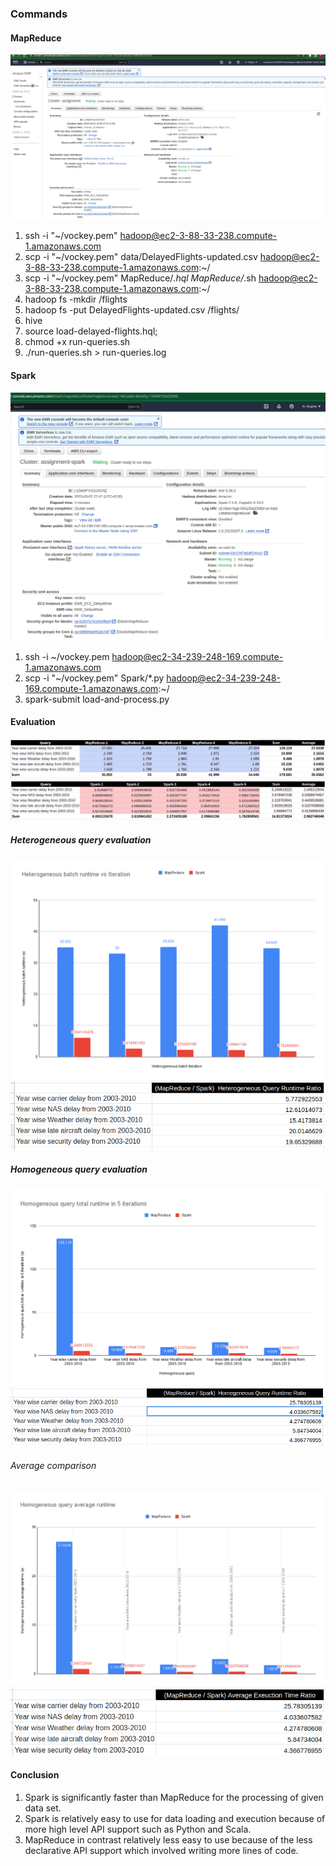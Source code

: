 ### Commands

#### MapReduce

![cluster.png](MapReduce%2Fcluster.png)

1. ssh -i "~/vockey.pem" hadoop@ec2-3-88-33-238.compute-1.amazonaws.com
2. scp -i "~/vockey.pem" data/DelayedFlights-updated.csv hadoop@ec2-3-88-33-238.compute-1.amazonaws.com:~/
3. scp -i "~/vockey.pem" MapReduce/*.hql MapReduce/*.sh hadoop@ec2-3-88-33-238.compute-1.amazonaws.com:~/
4. hadoop fs -mkdir /flights
5. hadoop fs -put DelayedFlights-updated.csv /flights/
6. hive
7. source load-delayed-flights.hql;
8. chmod +x run-queries.sh
9. ./run-queries.sh > run-queries.log

#### Spark

![cluster.png](Spark%2Fcluster.png)

1. ssh -i ~/vockey.pem hadoop@ec2-34-239-248-169.compute-1.amazonaws.com
2. scp -i "~/vockey.pem" Spark/*.py hadoop@ec2-34-239-248-169.compute-1.amazonaws.com:~/
3. spark-submit load-and-process.py


#### Evaluation

![results.png](MapReduce%2Fresults.png)
![results.png](Spark%2Fresults.png) 

##### Heterogeneous query evaluation
![Heterogeneous batch runtime vs Iteration.png](evaluation%2FHeterogeneous%20batch%20runtime%20vs%20Iteration.png)
![(MapReduce over Spark)  Heterogeneous Query Runtime Ratio.png](evaluation%2F%28MapReduce%20over%20Spark%29%20%20Heterogeneous%20Query%20Runtime%20Ratio.png)

##### Homogeneous query evaluation
![Homogeneous query total runtime in 5 iterations.png](evaluation%2FHomogeneous%20query%20total%20runtime%20in%205%20iterations.png)
![(MapReduce over Spark)  Homegeneous Query Runtime Ratio.png](evaluation%2F%28MapReduce%20over%20Spark%29%20%20Homegeneous%20Query%20Runtime%20Ratio.png)

###### Average comparison 
![Homogeneous query average runtime.png](evaluation%2FHomogeneous%20query%20average%20runtime.png)
![(MapReduce over Spark) Average Exeuction Time Ratio.png](evaluation%2F%28MapReduce%20over%20Spark%29%20Average%20Exeuction%20Time%20Ratio.png)

#### Conclusion

1. Spark is significantly faster than MapReduce for the processing of given data set.
2. Spark is relatively easy to use for data loading and execution because of more high level API support such as Python and Scala.
3. MapReduce in contrast relatively less easy to use because of the less declarative API support which involved writing more lines of code. 